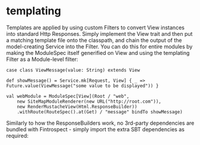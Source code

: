 # templating
Templates are applied by using custom Filters to convert View instances into standard Http Responses. Simply implement the View trait and then put a matching template file onto the classpath, and chain the output of the model-creating Service into the Filter. You can do this for entire modules by making the ModuleSpec itself generified on View and using the templating Filter as a Module-level filter:
```
case class ViewMessage(value: String) extends View

def showMessage() = Service.mk[Request, View] { _ => Future.value(ViewMessage("some value to be displayed")) }

val webModule = ModuleSpec[View](Root / "web",
    new SiteMapModuleRenderer(new URL("http://root.com")),
    new RenderMustacheView(Html.ResponseBuilder))
    .withRoute(RouteSpec().at(Get) / "message" bindTo showMessage)
```

Similarly to how the ResponseBuilders work, no 3rd-party dependencies are bundled with Fintrospect - simply import the extra SBT dependencies 
as required:
